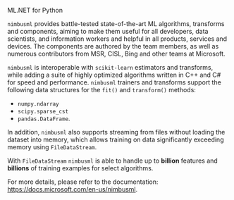ML.NET for Python

`nimbusml` provides battle-tested state-of-the-art ML algorithms,
transforms and components, aiming to make them useful for all
developers, data scientists, and information workers and helpful in all
products, services and devices. The components are authored by the team
members, as well as numerous contributors from MSR, CISL, Bing and other
teams at Microsoft.

`nimbusml` is interoperable with `scikit-learn` estimators and transforms,
while adding a suite of highly optimized algorithms written in C++ and
C\# for speed and performance. `nimbusml` trainers and transforms support
the following data structures for the `fit()` and `transform()` methods:

-   `numpy.ndarray`
-   `scipy.sparse_cst`
-   `pandas.DataFrame`.

In addition, `nimbusml` also supports streaming from files without loading
the dataset into memory, which allows training on data significantly
exceeding memory using `FileDataStream`.

With `FileDataStream` `nimbusml` is able to handle up to **billion** features
 and **billions** of training examples for select algorithms.

For more details, please refer to the documentation:
<https://docs.microsoft.com/en-us/nimbusml>.